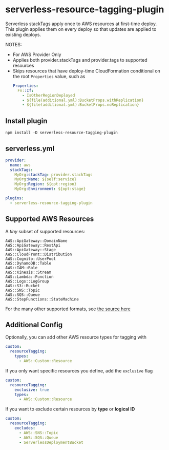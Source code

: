 # serverless-resource-tagging-plugin

Serverless stackTags apply once to AWS resources at first-time deploy. This
plugin applies them on every deploy so that updates are applied to existing
deploys.

NOTES:
- For AWS Provider Only
- Applies both provider.stackTags and provider.tags to supported resources
- Skips resources that have deploy-time CloudFormation conditional on the root
  `Properties` value, such as
    ```yml
    Properties: 
      Fn::If:
        - IsOtherRegionDeployed
        - ${file(additional.yml):BucketProps.withReplication}
        - ${file(additional.yml):BucketProps.noReplication}
    ```

## Install plugin

```
npm install -D serverless-resource-tagging-plugin
```

## serverless.yml

```yaml
provider:
  name: aws
  stackTags:
    MyOrg:stackTag: provider.stackTags
    MyOrg:Name: ${self:service}
    MyOrg:Region: ${opt:region}
    MyOrg:Environment: ${opt:stage}

plugins:
  - serverless-resource-tagging-plugin
```

## Supported AWS Resources

A _tiny_ subset of supported resources:
```
AWS::ApiGateway::DomainName
AWS::ApiGateway::RestApi
AWS::ApiGateway::Stage
AWS::CloudFront::Distribution
AWS::Cognito::UserPool
AWS::DynamoDB::Table
AWS::IAM::Role
AWS::Kinesis::Stream
AWS::Lambda::Function
AWS::Logs::LogGroup
AWS::S3::Bucket
AWS::SNS::Topic
AWS::SQS::Queue
AWS::StepFunctions::StateMachine
```
For the many other supported formats, see
[the source here](https://github.com/tveal/serverless-resource-tagging-plugin/blob/main/lib/supportedTypes.js)

## Additional Config

Optionally, you can add other AWS resource types for tagging with
```yml
custom:
  resourceTagging:
    types:
      - AWS::Custom::Resource
```

If you only want specific resources you define, add the `exclusive` flag
```yml
custom:
  resourceTagging:
    exclusive: true
    types:
      - AWS::Custom::Resource
```

If you want to exclude certain resources by **type** or **logical ID**
```yml
custom:
  resourceTagging:
    excludes:
      - AWS::SNS::Topic
      - AWS::SQS::Queue
      - ServerlessDeploymentBucket
```
